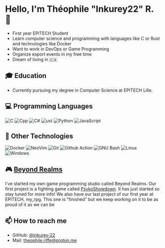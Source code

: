 # Hello, I'm Théophile "Inkurey22" R. 👋

- First year EPITECH Student
- Learn computer science and programming with languages like C or Rust and technologies like Docker
- Want to work in DevOps or Game Programming
- Organize esport events in my free time
- Dream of living in 🇨🇦

## 🎓 Education

- Currently pursuing my degree in Computer Science at EPITECH Lille.

## 💻 Programming Languages

![C](https://img.shields.io/badge/c-black?style=for-the-badge&logo=c&logoColor=black&color=%23A8B9CC)
![Cpp](https://img.shields.io/badge/Cpp-black?style=for-the-badge&logo=c%2B%2B&color=%2300599C)
![C#](https://img.shields.io/badge/C%23-black?style=for-the-badge&logo=c%23&color=%23512BD4)
![ust](https://img.shields.io/badge/Rust-black?style=for-the-badge&logo=rust&color=%23C36241%20)
![Python](https://img.shields.io/badge/Python-black?style=for-the-badge&logo=python&logoColor=white&color=%233776AB)
![JavaScript](https://img.shields.io/badge/JavaScript-yellow?style=for-the-badge&logo=javascript&logoColor=white)

## 🐳 Other Technologies

![Docker](https://img.shields.io/badge/docker-black?style=for-the-badge&logo=docker&logoColor=white&color=%232496ED)
![NeoVim](https://img.shields.io/badge/neovim-black?style=for-the-badge&logo=neovim&logoColor=white&color=%2357A143)
![Git](https://img.shields.io/badge/git-black?style=for-the-badge&logo=git&logoColor=white&color=%23F05032)
![Github Action](https://img.shields.io/badge/action-black?style=for-the-badge&logo=github&color=%23181717)
![GNU Bash](https://img.shields.io/badge/Bash-dark?style=for-the-badge&logo=gnubash&logoColor=white&color=%234EAA25)
![Linux](https://img.shields.io/badge/Linux-%23FCC624?style=for-the-badge&logo=linux&logoColor=black&color=%23FCC624)
![Windows](https://img.shields.io/badge/Windows-white?style=for-the-badge&logo=windows10&color=%230078D4)

## 🎮 [Beyond Realms](https://github.com/Beyond-Realms)

I've started my own game programming studio called Beyond Realms. Our first project is a fighting game called [PsykoShowdown](https://github.com/Beyond-Realms/PsykoShowdown). It has just started so stay tuned for more info! We also have our last project of our first year at EPITECH, my_rpg. This one is "finished" but we keep working on it to be as proud of it as we can be

## 📫 How to reach me

- GitHub: [@inkurey-22](https://github.com/inkurey-22)
- Mail: theophile.riffe@proton.me
